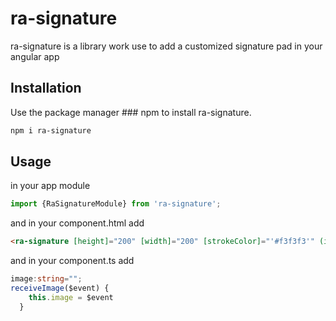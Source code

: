 # ra-signature

ra-signature is a library work use to add a customized signature pad in your angular app  

## Installation

Use the package manager ### npm to install ra-signature.

```bash
npm i ra-signature
```

## Usage
in your app module
```typescript
import {RaSignatureModule} from 'ra-signature';
```


and in your component.html add
```html
<ra-signature [height]="200" [width]="200" [strokeColor]="'#f3f3f3'" (imageEvent)="receiveImage($event)" ></ra-signature>

```

and in your component.ts add
```typescript
image:string="";
receiveImage($event) {
    this.image = $event
  }
```
